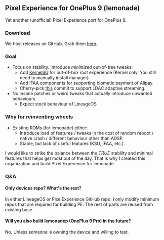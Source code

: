 ## Pixel Experience for OnePlus 9 (lemonade)
Yet another (unofficial) Pixel Experience port for OnePlus 9.

### Download
We host releases on GitHub. Grab them [here](https://github.com/PixelExperience-Lemonade/release).

### Goal
- Focus on stability. Introduce *minimized* out-of-tree tweaks:
    - Add [KernelSU](https://github.com/tiann/KernelSU) for out-of-box root experience (Kernel only. You still need to manually install manager).
    - Add IFAA components for supporting biometic payment of Alipay.
    - Cherry-pick [this](https://github.com/LineageOS/android_hardware_interfaces/commit/d45590152e95fe42bd3444e108fd8cd46ce2eae7) commit to support LDAC adaptive streaming.
- No insane patches or weird tweaks that actually introduce unwanted behaviours.
    - Expect stock behaviour of LineageOS

### Why for reinventing wheels
- Existing ROMs (for lemonade) either:
    - Introduce load of features / tweaks in the cost of random reboot / native crash / different behaviour other than AOSP. 
    - Stable, but lack of useful features (KSU, IFAA, etc.).

I would like to strike the balance between the *TRUE* stability and minimal features that helps get most out of the day. That is why I created this organization and build Pixel Experience for lemonade.

### Q&A
#### Only devices repo? What's the rest?
In either LineageOS or PixelExperience GitHub repo. I only modify minimum repos that are required for building PE. The rest of parts are reused from existing base.

#### Will you also build lemonadep (OnePlus 9 Pro) in the future?
No. Unless someone is owning the device and willing to test.